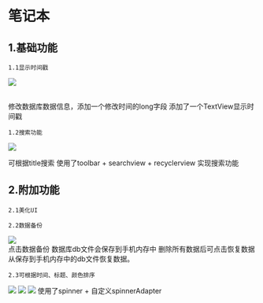 笔记本
====
1.基础功能
---
	1.1显示时间戳
	
![](https://raw.githubusercontent.com/DerrickChanJL/DerrickChanJL.github.io/master/images/normal.jpg)

<br>
修改数据库数据信息，添加一个修改时间的long字段
添加了一个TextView显示时间戳
	
	1.2搜索功能
![](https://raw.githubusercontent.com/DerrickChanJL/DerrickChanJL.github.io/master/images/search3.png)
<br>


可根据title搜索
使用了toolbar + searchview + recyclerview 实现搜索功能
	
	
2.附加功能
----
	2.1美化UI
	
	2.2数据备份
![](https://raw.githubusercontent.com/DerrickChanJL/DerrickChanJL.github.io/master/images/beifen.png)	
	点击数据备份  数据库db文件会保存到手机内存中
	删除所有数据后可点击恢复数据 从保存到手机内存中的db文件恢复数据。

	2.3可根据时间、标题、颜色排序


![](https://raw.githubusercontent.com/DerrickChanJL/DerrickChanJL.github.io/master/images/time_paixu.png)
![](https://raw.githubusercontent.com/DerrickChanJL/DerrickChanJL.github.io/master/images/color.png)
![](https://raw.githubusercontent.com/DerrickChanJL/DerrickChanJL.github.io/master/images/title.png)
使用了spinner + 自定义spinnerAdapter